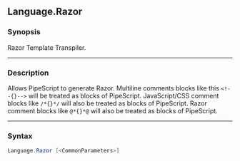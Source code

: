 Language.Razor
--------------




### Synopsis
Razor Template Transpiler.



---


### Description

Allows PipeScript to generate Razor.
Multiline comments blocks like this ```<!--{}-->``` will be treated as blocks of PipeScript.
JavaScript/CSS comment blocks like ```/*{}*/``` will also be treated as blocks of PipeScript.
Razor comment blocks like ```@*{}*@``` will also be treated as blocks of PipeScript.



---


### Syntax
```PowerShell
Language.Razor [<CommonParameters>]
```
